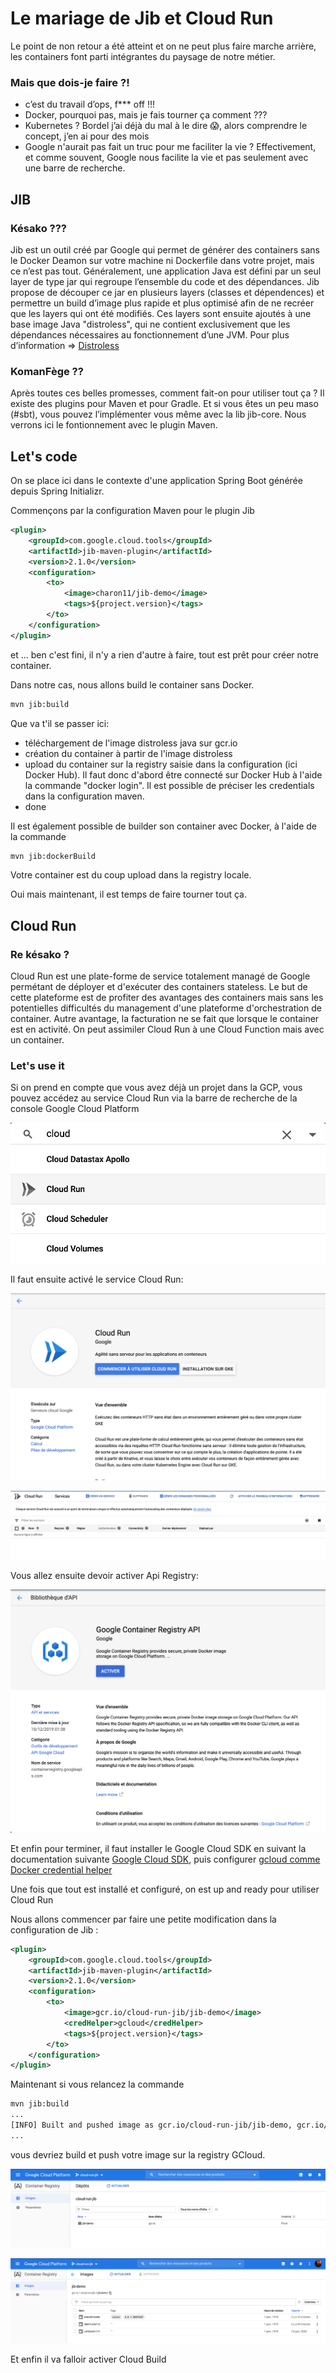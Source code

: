 # Le mariage de Jib et Cloud Run

Le point de non retour a été atteint et on ne peut plus faire marche arrière, les containers font parti intégrantes du paysage de notre métier. 
### Mais que dois-je faire ?! 
- c’est du travail d’ops, f*** off !!! 
- Docker, pourquoi pas, mais je fais tourner ça comment ??? 
- Kubernetes ? Bordel j’ai déjà du mal à le dire 😱, alors comprendre le concept, j’en ai pour des mois 
- Google n'aurait pas fait un truc pour me faciliter la vie ?
 Effectivement, et comme souvent, Google nous facilite la vie et pas seulement avec une barre de recherche.
## JIB
### Késako ???
Jib est un outil créé par Google qui permet de générer des containers sans le Docker Deamon sur votre machine ni Dockerfile dans votre projet, mais ce n’est pas tout. Généralement, une application Java est défini par un seul layer de type jar qui regroupe l’ensemble du code et des dépendances. Jib propose de découper ce jar en plusieurs layers (classes et dépendences) et permettre un build d’image plus rapide et plus optimisé afin de ne recréer que les layers qui ont été modifiés. Ces layers sont ensuite ajoutés à une base image Java "distroless", qui ne contient exclusivement que les dépendances nécessaires au fonctionnement d’une JVM.
Pour plus d’information => [Distroless](https://github.com/GoogleContainerTools/distroless)
### KomanFège ??
Après toutes ces belles promesses, comment fait-on pour utiliser tout ça ?  Il existe des plugins pour Maven et pour Gradle. Et si vous êtes un peu maso (#sbt), vous pouvez l’implémenter vous même avec la lib jib-core. Nous verrons ici le fontionnement avec le plugin Maven.

## Let's code

On se place ici dans le contexte d'une application Spring Boot générée depuis ‎Spring Initializr.

Commençons par la configuration Maven pour le plugin Jib

```xml
<plugin>
	<groupId>com.google.cloud.tools</groupId>
	<artifactId>jib-maven-plugin</artifactId>
	<version>2.1.0</version>
	<configuration>
		<to>
			<image>charon11/jib-demo</image>
			<tags>${project.version}</tags>
		</to>
	</configuration>
</plugin>
```

et ... ben c'est fini, il n'y a rien d'autre à faire, tout est prêt pour créer notre container.

Dans notre cas, nous allons build le container sans Docker.  
```bash
mvn jib:build
```

Que va t'il se passer ici:
- téléchargement de l'image distroless java sur gcr.io
- création du container à partir de l'image distroless
- upload du container sur la registry saisie dans la configuration (ici Docker Hub). Il faut donc d'abord être connecté sur Docker Hub à l'aide la commande "docker login". Il est possible de préciser les credentials dans la configuration maven.
- done

Il est également possible de builder son container avec Docker, à l'aide de la commande 
```bash
mvn jib:dockerBuild
```
Votre container est du coup upload dans la registry locale.
 
 Oui mais maintenant, il est temps de faire tourner tout ça.

 ## Cloud Run

 ### Re késako ?
 Cloud Run est une plate-forme de service totalement managé de Google permétant de déployer et d'exécuter des containers stateless. Le but de cette plateforme est de profiter des avantages des containers mais sans les potentielles difficultés du management d'une plateforme d'orchestration de container. Autre avantage, la facturation ne se fait que lorsque le container est en activité. On peut assimiler Cloud Run à une Cloud Function mais avec un container. 

### Let's use it

Si on prend en compte que vous avez déjà un projet dans la GCP, vous pouvez accédez au service Cloud Run via la barre de recherche de la console Google Cloud Platform

![Find Cloud Run](https://raw.githubusercontent.com/Charon11/jib-cloud-run/master/resources/GotoCloudRun.png)

Il faut ensuite activé le service Cloud Run: 

![Activate Cloud Run](https://raw.githubusercontent.com/Charon11/jib-cloud-run/master/resources/CloudRunActivateService.png)


![Cloud Run Service](https://raw.githubusercontent.com/Charon11/jib-cloud-run/master/resources/CloudRunService.png)

Vous allez ensuite devoir activer Api Registry:

![Cloud Run Registry](https://raw.githubusercontent.com/Charon11/jib-cloud-run/master/resources/CloudRunActivateRegistry.png)


Et enfin pour terminer, il faut installer le Google Cloud SDK en suivant la documentation suivante [Google Cloud SDK](https://cloud.google.com/sdk/docs), puis configurer [gcloud comme Docker credential helper](https://cloud.google.com/container-registry/docs/advanced-authentication#gcloud-helper)


Une fois que tout est installé et configuré, on est up and ready pour utiliser Cloud Run

Nous allons commencer par faire une petite modification dans la configuration de Jib :

```xml
<plugin>
	<groupId>com.google.cloud.tools</groupId>
	<artifactId>jib-maven-plugin</artifactId>
	<version>2.1.0</version>
	<configuration>
		<to>
			<image>gcr.io/cloud-run-jib/jib-demo</image>
			<credHelper>gcloud</credHelper>
			<tags>${project.version}</tags>
		</to>
	</configuration>
</plugin>
```

Maintenant si vous relancez la commande
```bash
mvn jib:build
...
[INFO] Built and pushed image as gcr.io/cloud-run-jib/jib-demo, gcr.io/cloud-run-jib/jib-demo:0.0.1-SNAPSHOT
...
```
vous devriez build et push votre image sur la registry GCloud.

![Cloud Run Registry Container](https://raw.githubusercontent.com/Charon11/jib-cloud-run/master/resources/CloudRunRegistryContainer.png)

![Cloud Run Registry Container Version](https://raw.githubusercontent.com/Charon11/jib-cloud-run/master/resources/CloudRunRegistryContainerVersion.png)








Et enfin il va falloir activer Cloud Build

